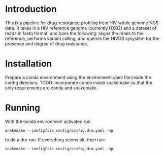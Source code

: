# Introduction
This is a pipeline for drug-resistance profiling from HIV whole genome NGS data.
It takes in a HIV reference genome (currently HXB2) and a dataset of reads in fastq format, 
and does the following: aligns the reads to the reference, performs variant calling, and queries the HIVDB sysystem for the presence and degree of drug resistance.


# Installation

Prepare a conda environment using the environment.yaml file inside the config directory.
TODO: incorporate conda inside snakemake so that the only requirements are conda and snakemake.

# Running

With the conda environment activated run:
```
snakemake --configfile config/config.drm.yaml -np 
```
to do a dry-run. If everything seems ok, then run:
```
snakemake --configfile config/config.drm.yaml -np 
```
